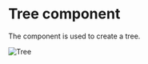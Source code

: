 Tree component
===============

The component is used to create a tree.

![Tree](https://github.com/shabuninil/combine/tree/master/examples/tree/preview.png) 